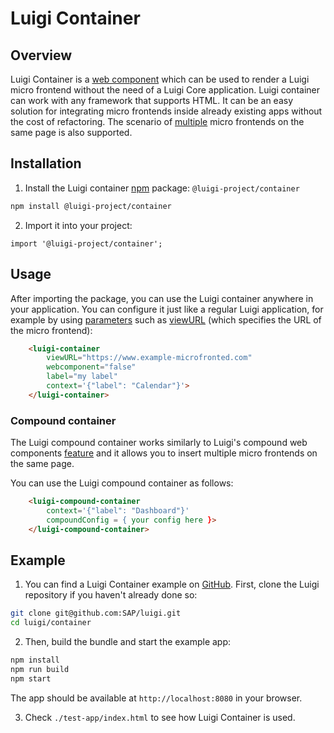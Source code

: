 <!-- meta
{
  "node": {
    "label": "Luigi Container",
    "category": {
      "label": "Advanced",
      "collapsible": true
    },
    "metaData": {
      "categoryPosition": 7,
      "position": 3
    }
  }
}
meta -->

# Luigi Container

## Overview

Luigi Container is a [web component](https://developer.mozilla.org/en-US/docs/Web/Web_Components) which can be used to render a Luigi micro frontend without the need of a Luigi Core application. Luigi container can work with any framework that supports HTML. It can be an easy solution for integrating micro frontends inside already existing apps without the cost of refactoring. The scenario of [multiple](#compound-container) micro frontends on the same page is also supported.

## Installation

1. Install the Luigi container [npm](https://www.npmjs.com/) package: `@luigi-project/container` 

```bash
npm install @luigi-project/container
```

2. Import it into your project:

```
import '@luigi-project/container';
```

## Usage 

After importing the package, you can use the Luigi container anywhere in your application. You can configure it just like a regular Luigi application, for example by using [parameters](navigation-parameters-reference.md) such as [viewURL](navigation-parameters-reference.md#viewurl) (which specifies the URL of the micro frontend):

```html
    <luigi-container 
        viewURL="https://www.example-microfronted.com" 
        webcomponent="false" 
        label="my label"
        context='{"label": "Calendar"}'>
    </luigi-container>
```

### Compound container 

The Luigi compound container works similarly to Luigi's compound web components [feature](web-component.md#compound-web-components) and it allows you to insert multiple micro frontends on the same page. 

You can use the Luigi compound container as follows:

```html
    <luigi-compound-container 
        context='{"label": "Dashboard"}'
        compoundConfig = { your config here }>
    </luigi-compound-container>
```

## Example

1. You can find a Luigi Container example on [GitHub](https://github.com/SAP/luigi/tree/main/container). First, clone the Luigi repository if you haven't already done so:

```bash
git clone git@github.com:SAP/luigi.git
cd luigi/container
```

2. Then, build the bundle and start the example app: 

```bash
npm install
npm run build
npm start
```

The app should be available at `http://localhost:8080` in your browser. 

3. Check `./test-app/index.html` to see how Luigi Container is used.


<!--- TODO: Add OpenUI5 tutorial, on SAP developers website ---->
